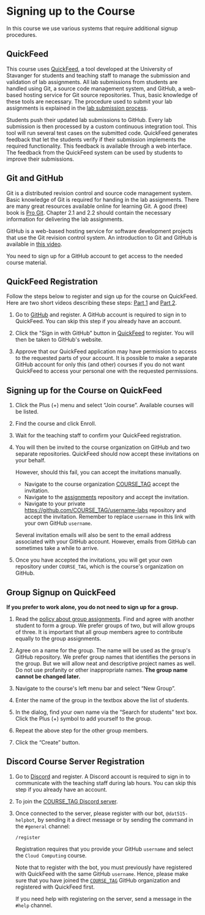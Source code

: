 # Signing up to the Course

In this course we use various systems that require additional signup procedures.

## QuickFeed

This course uses [QuickFeed](https://uis.itest.run/), a tool developed at the University of Stavanger for students and teaching staff to manage the submission and validation of lab assignments.
All lab submissions from students are handled using Git, a source code management system, and GitHub, a web-based hosting service for Git source repositories.
Thus, basic knowledge of these tools are necessary.
The procedure used to submit your lab assignments is explained in the [lab submission process](lab-submission.md).

Students push their updated lab submissions to GitHub.
Every lab submission is then processed by a custom continuous integration tool.
This tool will run several test cases on the submitted code.
QuickFeed generates feedback that let the students verify if their submission implements the required functionality.
This feedback is available through a web interface.
The feedback from the QuickFeed system can be used by students to improve their submissions.

## Git and GitHub

Git is a distributed revision control and source code management system.
Basic knowledge of Git is required for handing in the lab assignments.
There are many great resources available online for learning Git.
A good (free) book is [Pro Git](https://git-scm.com/book).
Chapter 2.1 and 2.2 should contain the necessary information for delivering the lab assignments.

GitHub is a web-based hosting service for software development projects that use the Git revision control system.
An introduction to Git and GitHub is available in [this video](http://youtu.be/U8GBXvdmHT4).

You need to sign up for a GitHub account to get access to the needed course material.

## QuickFeed Registration

Follow the steps below to register and sign up for the course on QuickFeed.
Here are two short videos describing these steps: [Part 1](https://youtu.be/3KJm4ABvTAo) and [Part 2](https://youtu.be/kMyH_-8xMGc).

1. Go to [GitHub](http://github.com) and register.
   A GitHub account is required to sign in to QuickFeed.
   You can skip this step if you already have an account.

2. Click the "Sign in with GitHub" button in [QuickFeed](http://uis.itest.run) to register.
   You will then be taken to GitHub's website.

3. Approve that our QuickFeed application may have permission to access to the requested parts of your account.
   It is possible to make a separate GitHub account for only this (and other) courses if you do not want QuickFeed to access your personal one with the requested permissions.

## Signing up for the Course on QuickFeed

1. Click the Plus (+) menu and select “Join course”.
   Available courses will be listed.

2. Find the course and click Enroll.

3. Wait for the teaching staff to confirm your QuickFeed registration.

4. You will then be invited to the course organization on GitHub and two separate repositories.
   QuickFeed should now accept these invitations on your behalf.

   However, should this fail, you can accept the invitations manually.

   - Navigate to the course organization [COURSE_TAG](https://github.com/COURSE_TAG) accept the invitation.
   - Navigate to the [assignments](https://github.com/COURSE_TAG/assignments) repository and accept the invitation.
   - Navigate to your private <https://github.com/COURSE_TAG/username-labs> repository and accept the invitation.
     Remember to replace `username` in this link with your own GitHub `username`.

   Several invitation emails will also be sent to the email address associated with your GitHub account.
   However, emails from GitHub can sometimes take a while to arrive.

5. Once you have accepted the invitations, you will get your own repository under `COURSE_TAG`, which is the course's organization on GitHub.

## Group Signup on QuickFeed

**If you prefer to work alone, you do not need to sign up for a group.**

1. Read the [policy about group assignments](policy.md#group-assignments).
   Find and agree with another student to form a group.
   We prefer groups of two, but will allow groups of three.
   It is important that all group members agree to contribute equally to the group assignments.

2. Agree on a name for the group.
   The name will be used as the group's GitHub repository.
   We prefer group names that identifies the persons in the group.
   But we will allow neat and descriptive project names as well.
   Do not use profanity or other inappropriate names.
   **The group name cannot be changed later.**

3. Navigate to the course's left menu bar and select “New Group”.

4. Enter the name of the group in the textbox above the list of students.

5. In the dialog, find your own name via the “Search for students” text box.
   Click the Plus (+) symbol to add yourself to the group.

6. Repeat the above step for the other group members.

7. Click the “Create” button.

## Discord Course Server Registration

1. Go to [Discord](https://discord.com/register) and register.
   A Discord account is required to sign in to communicate with the teaching staff during lab hours.
   You can skip this step if you already have an account.

2. To join the [COURSE_TAG Discord server](https://discord.gg/tb5FfjEasB).

3. Once connected to the server, please register with our bot, `@dat515-helpbot`, by sending it a direct message or by sending the command in the `#general` channel:

   ```text
   /register
   ```

   Registration requires that you provide your GitHub `username` and select the `Cloud Computing` course.

   Note that to register with the bot, you must previously have registered with QuickFeed with the same GitHub `username`.
   Hence, please make sure that you have joined the [`COURSE_TAG`](https://github.com/COURSE_TAG) GitHub organization and registered with QuickFeed first.

   If you need help with registering on the server, send a message in the `#help` channel.
